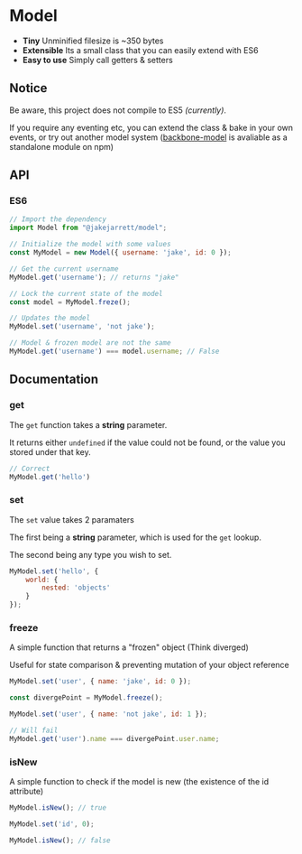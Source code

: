 # Model
* **Tiny** Unminified filesize is ~350 bytes
* **Extensible** Its a small class that you can easily extend with ES6
* **Easy to use** Simply call getters & setters 

## Notice
Be aware, this project does not compile to ES5 *(currently)*.

If you require any eventing etc, you can extend the class & bake in your own events, or try out another model system ([backbone-model](https://www.npmjs.com/package/backbone-model) is avaliable as a standalone module on npm)

## API

### ES6
```js
// Import the dependency
import Model from "@jakejarrett/model";

// Initialize the model with some values
const MyModel = new Model({ username: 'jake', id: 0 });

// Get the current username
MyModel.get('username'); // returns "jake"

// Lock the current state of the model
const model = MyModel.freze();

// Updates the model
MyModel.set('username', 'not jake');

// Model & frozen model are not the same
MyModel.get('username') === model.username; // False

```

## Documentation

### get
The `get` function takes a **string** parameter.

It returns either `undefined` if the value could not be found, or the value you stored under that key.

```js
// Correct
MyModel.get('hello')

```

### set

The `set` value takes 2 paramaters

The first being a **string** parameter, which is used for the `get` lookup.

The second being any type you wish to set.

```js
MyModel.set('hello', {
    world: {
        nested: 'objects'
    }
});
```

### freeze
A simple function that returns a "frozen" object (Think diverged)

Useful for state comparison & preventing mutation of your object reference

```js
MyModel.set('user', { name: 'jake', id: 0 });

const divergePoint = MyModel.freeze();

MyModel.set('user', { name: 'not jake', id: 1 });

// Will fail
MyModel.get('user').name === divergePoint.user.name;

```

### isNew
A simple function to check if the model is new (the existence of the id attribute)

```js
MyModel.isNew(); // true

MyModel.set('id', 0);

MyModel.isNew(); // false
```